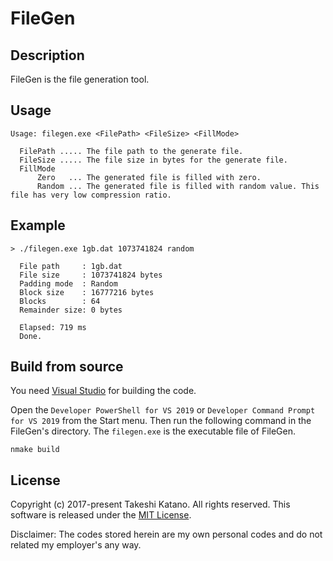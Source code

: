 # FileGen

## Description 

FileGen is the file generation tool. 

## Usage 

```
Usage: filegen.exe <FilePath> <FileSize> <FillMode>
 
  FilePath ..... The file path to the generate file.
  FileSize ..... The file size in bytes for the generate file.
  FillMode
      Zero   ... The generated file is filled with zero.
      Random ... The generated file is filled with random value. This file has very low compression ratio.
```

## Example

```
> ./filegen.exe 1gb.dat 1073741824 random

  File path     : 1gb.dat
  File size     : 1073741824 bytes
  Padding mode  : Random
  Block size    : 16777216 bytes
  Blocks        : 64
  Remainder size: 0 bytes

  Elapsed: 719 ms
  Done.
```

## Build from source

You need [Visual Studio](https://visualstudio.microsoft.com/) for building the code.

Open the `Developer PowerShell for VS 2019` or `Developer Command Prompt for VS 2019` from the Start menu. Then run the following command in the FileGen's directory. The `filegen.exe` is the executable file of FileGen.

```
nmake build
```

## License

Copyright (c) 2017-present Takeshi Katano. All rights reserved. This software is released under the [MIT License](https://github.com/tksh164/FileGen/blob/master/LICENSE).

Disclaimer: The codes stored herein are my own personal codes and do not related my employer's any way.
